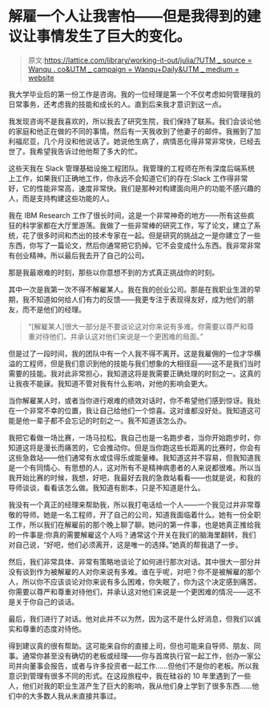 # 解雇一个人让我害怕——但是我得到的建议让事情发生了巨大的变化。

> 原文:[https://lattice.com/library/working-it-out/julia/?UTM _ source = Wanqu . co&UTM _ campaign = Wanqu+Daily&UTM _ medium = website](https://lattice.com/library/working-it-out/julia/?utm_source=wanqu.co&utm_campaign=Wanqu+Daily&utm_medium=website)

我大学毕业后的第一份工作是咨询。我的一位经理是第一个不仅考虑如何管理我的日常事务，还考虑我的技能和成长的人。直到后来我才意识到这一点。

我发现咨询不是我喜欢的，所以我去了研究生院，我们保持了联系。我们会谈论他的家庭和他正在做的不同的事情。然后有一天我收到了他妻子的邮件。我搬到了加利福尼亚，几个月没和他说话了。她说他生病了，病情恶化得非常非常快，已经去世了。我希望我告诉过他他帮了多大的忙。

这些天我在 Slack 管理基础设施工程团队。我管理的工程师在所有深度后端系统上工作，如果我们正确地工作，你永远不会知道它们的存在:Slack 工作得非常好，它的性能非常高，速度非常快。我们是那种对构建面向用户的功能不感兴趣的人，而是支持构建这些功能的人。

我在 IBM Research 工作了很长时间，这是一个非常神奇的地方——所有这些疯狂的科学家都在大厅里游荡。我做了一些非常棒的研究工作，写了论文，建立了系统，花了很多时间和杰出的技术专家在一起。但是研究的挑战之一是你建立了一些东西，你写了一篇论文，然后你通常把它扔掉。它不会变成什么东西。我非常非常有创业精神。所以最后我去开了自己的公司。

那是我最艰难的时刻，那些以你意想不到的方式真正挑战你的时刻。

其中一次是我第一次不得不解雇某人。我在我的创业公司。那是在我职业生涯的早期，我不知道如何给人们有力的反馈——我更专注于表现得友好，成为他们的朋友，而不是他们的经理。

> “[解雇某人]很大一部分是不要谈论这对你来说有多难。你需要以尊严和尊重对待他们，并承认这对他们来说是一个更困难的局面。”

但是过了一段时间，我的团队中有一个人我不得不离开。这是我雇佣的一位才华横溢的工程师，但是我们意识到他的技能与我们想象的大相径庭——这不是我们当时需要的技能。我对此非常担心，我知道这将是我需要正确处理的时刻之一。这真的让我夜不能寐。我知道不管对我有什么影响，对他的影响会更大。

当你解雇某人时，或者当你进行艰难的绩效对话时，你不希望他们感到惊讶。我处在一个非常不幸的位置，我让自己给他们一个惊喜。这对谁都没好处。我知道这可能是他一辈子都不会忘记的时刻之一。我不知道该怎么办。

我把它看做一场比赛，一场马拉松。我自己也是一名跑步者，当你开始跑步时，你知道这将是漫长而痛苦的，它会推动你。但是当你跑这些长距离的比赛时，你会有这些急救站——他们通常有水或佳得乐或能量棒。我知道这并不容易，但我知道我是一个有同情心、有思想的人，这对所有不是精神病患者的人来说都很难。所以当我开始比赛的时候，我想，好吧，我最好去我的急救站看看——也就是说，和我的导师谈谈，看看该怎么做。我知道有剧本，只是不知道是什么。

我没有一个真正的经理来帮助我，所以我打电话给一个人——一个我见过并非常尊敬的导师。她是一名工程师，开了自己的公司，知道我面临着什么。她有一份全职工作，所以我们在解雇前的那个晚上聊了聊。她问的第一件事，也是她真正推给我的一件事是:你真的需要解雇这个人吗？通常这个开关在我们的脑海里翻转，我们对自己说，“好吧，他们必须离开，这是唯一的选择。”她真的帮我退了一步。

然后，我们非常具体、非常有策略地谈论了如何进行那次对话。其中很大一部分并没有谈到作为被解雇的人对你来说有多难。谁在乎呢，对吧？你不是被解雇的那个人，所以你不应该谈论对你来说有多么困难，你失眠了，你为这个决定感到痛苦。你需要以尊严和尊重对待他们，并承认这对他们来说是一个更困难的情况——这不是关于你自己的谈话。

最后，我们进行了对话。他对此并不以为然，因为这不是什么好消息，但我们以诚实和尊重的态度对待他。

得到建议真的很有帮助。这可能来自你的直接上司，但也可能来自导师、朋友、同事。通常你甚至没有确切的老板或经理——你与首席执行官一起工作，创办一家公司并向董事会报告，或者与许多投资者一起工作……但他们不是你的老板。所以我意识到管理有很多不同的形式。在这段旅程中，我在硅谷的 10 年里遇到了一些人，他们对我的职业生涯产生了巨大的影响，我从他们身上学到了很多东西……他们中的大多数人我从未直接共事过。